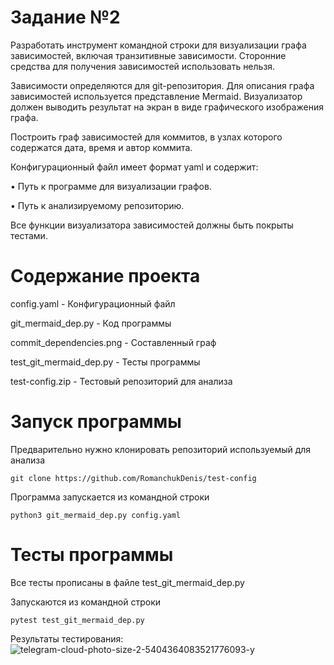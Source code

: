 # Задание №2

Разработать инструмент командной строки для визуализации графа
зависимостей, включая транзитивные зависимости. Сторонние средства для
получения зависимостей использовать нельзя.

Зависимости определяются для git-репозитория. Для описания графа
зависимостей используется представление Mermaid. Визуализатор должен
выводить результат на экран в виде графического изображения графа.

Построить граф зависимостей для коммитов, в узлах которого содержатся
дата, время и автор коммита.

Конфигурационный файл имеет формат yaml и содержит:

• Путь к программе для визуализации графов.

• Путь к анализируемому репозиторию.

Все функции визуализатора зависимостей должны быть покрыты тестами.

# Cодержание проекта
config.yaml - Конфигурационный файл 

git_mermaid_dep.py - Код программы

commit_dependencies.png - Cоставленный граф

test_git_mermaid_dep.py - Тесты программы

test-config.zip - Тестовый репозиторий для анализа

# Запуск программы

Предварительно нужно клонировать репозиторий используемый для анализа

```
git clone https://github.com/RomanchukDenis/test-config
```

Программа запускается из командной строки 
~~~
python3 git_mermaid_dep.py config.yaml
~~~

# Тесты программы
Все тесты прописаны в файле test_git_mermaid_dep.py

Запускаются из командной строки 

```
pytest test_git_mermaid_dep.py
```
Результаты тестирования:
![telegram-cloud-photo-size-2-5404364083521776093-y](https://github.com/user-attachments/assets/ee8c3c5e-89f3-4f55-bab7-ccc413718bed)

